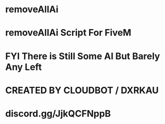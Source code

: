 # removeAllAi
# removeAllAi Script For FiveM
# FYI There is Still Some AI But Barely Any Left
# CREATED BY CLOUDBOT / DXRKAU 






# discord.gg/JjkQCFNppB
